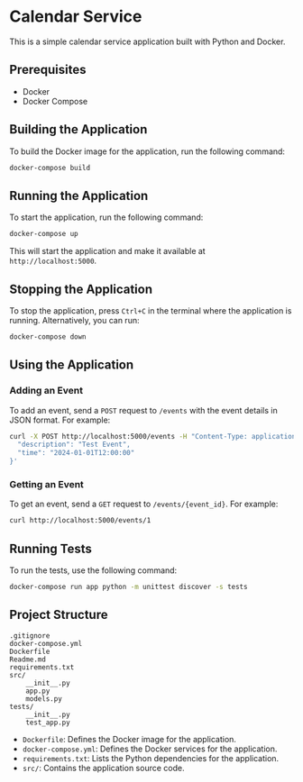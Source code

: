 # Calendar Service

This is a simple calendar service application built with Python and Docker.

## Prerequisites

- Docker
- Docker Compose

## Building the Application

To build the Docker image for the application, run the following command:

```sh
docker-compose build
```

## Running the Application

To start the application, run the following command:

```sh
docker-compose up
```

This will start the application and make it available at `http://localhost:5000`.

## Stopping the Application

To stop the application, press `Ctrl+C` in the terminal where the application is running. Alternatively, you can run:

```sh
docker-compose down
```

## Using the Application

### Adding an Event

To add an event, send a `POST` request to `/events` with the event details in JSON format. For example:

```sh
curl -X POST http://localhost:5000/events -H "Content-Type: application/json" -d '{
  "description": "Test Event",
  "time": "2024-01-01T12:00:00"
}'
```

### Getting an Event

To get an event, send a `GET` request to `/events/{event_id}`. For example:

```sh
curl http://localhost:5000/events/1
```

## Running Tests

To run the tests, use the following command:

```sh
docker-compose run app python -m unittest discover -s tests
```

## Project Structure

```
.gitignore
docker-compose.yml
Dockerfile
Readme.md
requirements.txt
src/
    __init__.py
    app.py
    models.py
tests/
    __init__.py
    test_app.py
```

- `Dockerfile`: Defines the Docker image for the application.
- `docker-compose.yml`: Defines the Docker services for the application.
- `requirements.txt`: Lists the Python dependencies for the application.
- `src/`: Contains the application source code.
